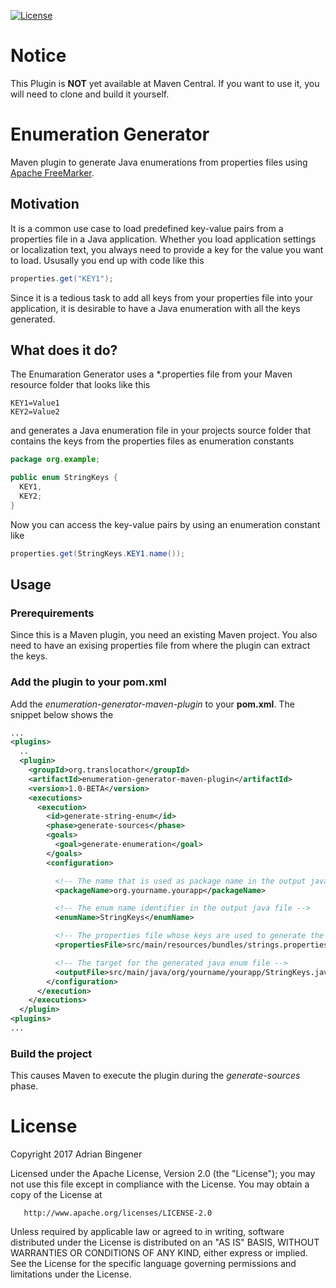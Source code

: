 [![License](https://img.shields.io/badge/License-Apache%202.0-blue.svg)](https://opensource.org/licenses/Apache-2.0)
# Notice
This Plugin is **NOT** yet available at Maven Central. If you want to use it, you will need to clone and build it yourself.

# Enumeration Generator
Maven plugin to generate Java enumerations from properties files using [Apache FreeMarker](http://freemarker.org/).

## Motivation
It is a common use case to load predefined key-value pairs from a properties file in a Java application. Whether you load application settings or localization text, you always need to provide a key for the value you want to load. Ususally you end up with code like this
```java
properties.get("KEY1");
```
Since it is a tedious task to add all keys from your properties file into your application, it is desirable to have a Java enumeration with all the keys generated.

## What does it do?
The Enumaration Generator uses a *.properties file from your Maven resource folder that looks like this
```properties
KEY1=Value1
KEY2=Value2
```
and generates a Java enumeration file in your projects source folder that contains the keys from the properties files as enumeration constants
```java
package org.example;

public enum StringKeys {
  KEY1,
  KEY2;
}
```
Now you can access the key-value pairs by using an enumeration constant like
```java
properties.get(StringKeys.KEY1.name());
```

## Usage
### Prerequirements
Since this is a Maven plugin, you need an existing Maven project. You also need to have an exising properties file from where the plugin can extract the keys.
### Add the plugin to your pom.xml
Add the _enumeration-generator-maven-plugin_ to your **pom.xml**. The snippet below shows the 
```xml
...
<plugins>
  ..
  <plugin>
    <groupId>org.translocathor</groupId>
    <artifactId>enumeration-generator-maven-plugin</artifactId>
    <version>1.0-BETA</version>
    <executions>
      <execution>
        <id>generate-string-enum</id>
        <phase>generate-sources</phase>
        <goals>
          <goal>generate-enumeration</goal>
        </goals>
        <configuration>

          <!-- The name that is used as package name in the output java file -->
          <packageName>org.yourname.yourapp</packageName>

          <!-- The enum name identifier in the output java file -->
          <enumName>StringKeys</enumName>

          <!-- The properties file whose keys are used to generate the java enum file -->
          <propertiesFile>src/main/resources/bundles/strings.properties</propertiesFile>

          <!-- The target for the generated java enum file -->
          <outputFile>src/main/java/org/yourname/yourapp/StringKeys.java</outputFile>
        </configuration>
      </execution>
    </executions>
  </plugin>
<plugins>
...
```
### Build the project
This causes Maven to execute the plugin during the _generate-sources_ phase.

License
=======
Copyright 2017 Adrian Bingener

   Licensed under the Apache License, Version 2.0 (the "License");
   you may not use this file except in compliance with the License.
   You may obtain a copy of the License at

       http://www.apache.org/licenses/LICENSE-2.0

   Unless required by applicable law or agreed to in writing, software
   distributed under the License is distributed on an "AS IS" BASIS,
   WITHOUT WARRANTIES OR CONDITIONS OF ANY KIND, either express or implied.
   See the License for the specific language governing permissions and
   limitations under the License.
